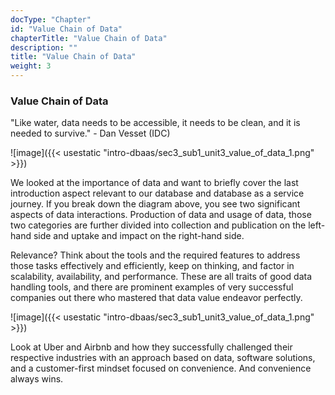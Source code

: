 ```yaml
---
docType: "Chapter"
id: "Value Chain of Data"
chapterTitle: "Value Chain of Data"
description: ""
title: "Value Chain of Data"
weight: 3
---
```


### **Value Chain of Data**

"Like water, data needs to be accessible, it needs to be clean, and it is needed to survive." - Dan Vesset (IDC)

![image]({{< usestatic "intro-dbaas/sec3_sub1_unit3_value_of_data_1.png" >}}) 

We looked at the importance of data and want to briefly cover the last introduction aspect relevant to our database and database as a service journey. If you break down the diagram above, you see two significant aspects of data interactions. Production of data and usage of data, those two categories are further divided into collection and publication on the left-hand side and uptake and impact on the right-hand side.

Relevance? Think about the tools and the required features to address those tasks effectively and efficiently, keep on thinking, and factor in scalability, availability, and performance. These are all traits of good data handling tools, and there are prominent examples of very successful companies out there who mastered that data value endeavor perfectly.

![image]({{< usestatic "intro-dbaas/sec3_sub1_unit3_value_of_data_1.png" >}}) 

Look at Uber and Airbnb and how they successfully challenged their respective industries with an approach based on data, software solutions, and a customer-first mindset focused on convenience. And convenience always wins.